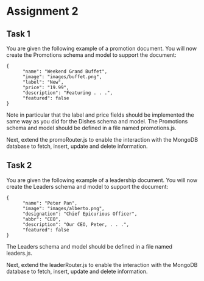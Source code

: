 # Assignment 2

## Task 1
You are given the following example of a promotion document. You will now create the Promotions schema and model to support the document:

```
{
      "name": "Weekend Grand Buffet",
      "image": "images/buffet.png",
      "label": "New",
      "price": "19.99",
      "description": "Featuring . . .",
      "featured": false
}
```
Note in particular that the label and price fields should be implemented the same way as you did for the Dishes schema and model. The Promotions schema and model should be defined in a file named promotions.js.

Next, extend the promoRouter.js to enable the interaction with the MongoDB database to fetch, insert, update and delete information.

## Task 2

You are given the following example of a leadership document. You will now create the Leaders schema and model to support the document:

```
{
      "name": "Peter Pan",
      "image": "images/alberto.png",
      "designation": "Chief Epicurious Officer",
      "abbr": "CEO",
      "description": "Our CEO, Peter, . . .",
      "featured": false
}
```

The Leaders schema and model should be defined in a file named leaders.js.

Next, extend the leaderRouter.js to enable the interaction with the MongoDB database to fetch, insert, update and delete information.

